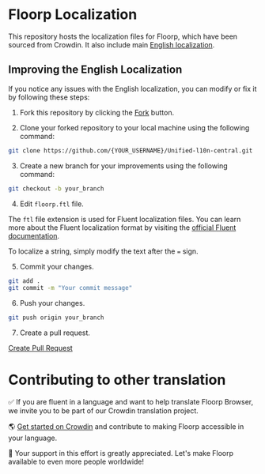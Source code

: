 # Floorp Localization

This repository hosts the localization files for Floorp, which have been sourced from Crowdin. It also include main [English localization](https://github.com/Floorp-Projects/Unified-l10n-central/blob/main/en-US/floorp.ftl).

## Improving the English Localization

If you notice any issues with the English localization, you can modify or fix it by following these steps:

1. Fork this repository by clicking the [Fork](https://github.com/Floorp-Projects/Unified-l10n-central/fork) button.

2. Clone your forked repository to your local machine using the following command:

```bash
git clone https://github.com/{YOUR_USERNAME}/Unified-l10n-central.git 
```

3. Create a new branch for your improvements using the following command:

```bash
git checkout -b your_branch
```

4. Edit `floorp.ftl` file.

The `ftl` file extension is used for Fluent localization files. You can learn more about the Fluent localization format by visiting the [official Fluent documentation](https://projectfluent.org/fluent/guide/).

To localize a string, simply modify the text after the `=` sign.


5. Commit your changes.

```bash
git add .
git commit -m "Your commit message"
```

6. Push your changes.

```bash
git push origin your_branch
```

7. Create a pull request.

[Create Pull Request](https://github.com/Floorp-Projects/Unified-l10n-central/compare)

# Contributing to other translation

✅ If you are fluent in a language and want to help translate Floorp Browser, we invite you to be part of our Crowdin translation project.

🌎 [Get started on Crowdin](https://crowdin.com/project/floorp-browser) and contribute to making Floorp accessible in your language.

🙏 Your support in this effort is greatly appreciated. Let's make Floorp available to even more people worldwide!
